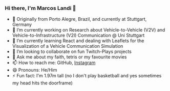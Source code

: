 ### Hi there, I'm Marcos Landi 👋

- 📍 Originally from Porto Alegre, Brazil, and currently at Stuttgart, Germany
- 🔭 I’m currently working on Research about Vehicle-to-Vehicle (V2V) and Vehicle-to-Infrastructure (V2I) Communication @ Uni Stuttgart
- 🌱 I’m currently learning React and dealing with Leaflets for the Visualization of a Vehicle Communication Simulation
- 👯 I’m looking to collaborate on fun Twitch-Plays projects
- 💬 Ask me about my faith, tetris or my favourite movies
- 📫 How to reach me: GitHub, [Instagram](https://www.instagram.com/marcosswl/)
- 😄 Pronouns: He/Him
- ⚡ Fun fact: I'm 1.97m tall (no I don't play basketball and yes sometimes my head hits the doorframe)

